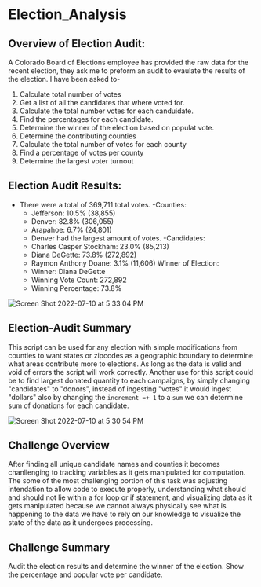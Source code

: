 # Election_Analysis

## Overview of Election Audit:
A Colorado Board of Elections employee has provided the raw data for the recent election, they ask me to preform an audit to evaulate the results of the election. I have been asked to-
1. Calculate total number of votes
2. Get a list of all the candidates that where voted for. 
3. Calculate the total number votes for each canduidate. 
4. Find the percentages for each candidate. 
5. Determine the winner of the election based on populat vote.
6. Determine the contributing counties
7. Calculate the total number of votes for each county
8. Find a percentage of votes per county
9. Determine the largest voter turnout

## Election Audit Results: 
- There were a total of 369,711 total votes.
-Counties:
    - Jefferson: 10.5% (38,855)
    - Denver: 82.8% (306,055)
    - Arapahoe: 6.7% (24,801)
    - Denver had the largest amount of votes.
-Candidates:
    - Charles Casper Stockham: 23.0% (85,213)
    - Diana DeGette: 73.8% (272,892)
    - Raymon Anthony Doane: 3.1% (11,606)
Winner of Election:
    - Winner: Diana DeGette
    - Winning Vote Count: 272,892
    - Winning Percentage: 73.8%
    
![Screen Shot 2022-07-10 at 5 33 04 PM](https://user-images.githubusercontent.com/107026442/178168747-b8936c7b-24f6-4344-a7f5-2ab28b66d22a.png)

## Election-Audit Summary
This script can be used for any election with simple modifications from counties to want states or zipcodes as a geographic boundary to determine what areas contribute more to elections. As long as the data is valid and void of errors the script will work correctly. Another use for this script could be to find largest donated quantity to each campaigns, by simply changing "candidates" to "donors", instead of ingesting "votes" it would ingest "dollars" also by changing the `increment =+ 1` to a `sum` we can determine sum of donations for each candidate. 

![Screen Shot 2022-07-10 at 5 30 54 PM](https://user-images.githubusercontent.com/107026442/178168671-40269294-535f-4707-9cd6-b0a29cf0e2e4.png)

## Challenge Overview
 After finding all unique candidate names and counties it becomes chanllenging to tracking variables as it gets manipulated for computation. The some of the most challenging portion of this task was adjusting intendation to allow code to execute properly, understanding what should and should not lie within a for loop or if statement, and visualizing data as it gets manipulated because we cannot always physically see what is happening to the data we have to rely on our knowledge to visualize the state of the data as it undergoes processing. 

## Challenge Summary
Audit the election results and determine the winner of the election. Show the percentage and popular vote per candidate.
